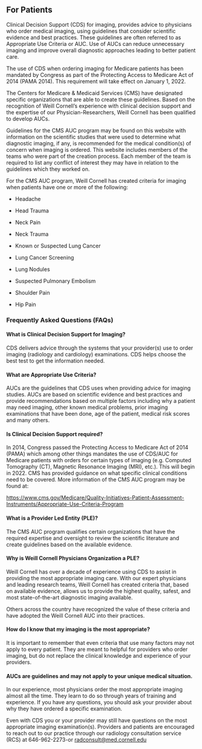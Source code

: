 ## For Patients

Clinical Decision Support (CDS) for imaging, provides advice to physicians who order medical imaging, using guidelines that consider scientific evidence and best practices. These guidelines are often referred to as Appropriate Use Criteria or AUC. Use of AUCs can reduce unnecessary imaging and improve overall diagnostic approaches leading to better patient care.

The use of CDS when ordering imaging for Medicare patients has been mandated by Congress as part of the Protecting Access to Medicare Act of 2014 (PAMA 2014). This requirement will take effect on January 1, 2022.

The Centers for Medicare & Medicaid Services (CMS) have designated specific organizations that are able to create these guidelines. Based on the recognition of Weill Cornell’s experience with clinical decision support and the expertise of our Physician-Researchers, Weill Cornell has been qualified to develop AUCs.

Guidelines for the CMS AUC program may be found on this website with information on the scientific studies that were used to determine what diagnostic imaging, if any, is recommended for the medical condition(s) of concern when imaging is ordered. This website includes members of the teams who were part of the creation process. Each member of the team is required to list any conflict of interest they may have in relation to the guidelines which they worked on.

For the CMS AUC program, Weill Cornell has created criteria for imaging when patients have one or more of the following:

* Headache

* Head Trauma

* Neck Pain

* Neck Trauma

* Known or Suspected Lung Cancer

* Lung Cancer Screening

* Lung Nodules

* Suspected Pulmonary Embolism

* Shoulder Pain

* Hip Pain

### Frequently Asked Questions (FAQs)

#### What is Clinical Decision Support for Imaging?

CDS delivers advice through the systems that your provider(s) use to order imaging (radiology and cardiology) examinations. CDS helps choose the best test to get the information needed.

#### What are Appropriate Use Criteria?

AUCs are the guidelines that CDS uses when providing advice for imaging studies. AUCs are based on scientific evidence and best practices and provide recommendations based on multiple factors including why a patient may need imaging, other known medical problems, prior imaging examinations that have been done, age of the patient, medical risk scores and many others.

#### Is Clinical Decision Support required?

In 2014, Congress passed the Protecting Access to Medicare Act of 2014 (PAMA) which among other things mandates the use of CDS/AUC for Medicare patients with orders for certain types of imaging (e.g. Computed Tomography (CT), Magnetic Resonance Imaging (MRI), etc.). This will begin in 2022. CMS has provided guidance on what specific clinical conditions need to be covered. More information of the CMS AUC program may be found at:

https://www.cms.gov/Medicare/Quality-Initiatives-Patient-Assessment-Instruments/Appropriate-Use-Criteria-Program

#### What is a Provider Led Entity (PLE)?

The CMS AUC program qualifies certain organizations that have the required expertise and oversight to review the scientific literature and create guidelines based on the available evidence.

#### Why is Weill Cornell Physicians Organization a PLE?

Weill Cornell has over a decade of experience using CDS to assist in providing the most appropriate imaging care. With our expert physicians and leading research teams, Weill Cornell has created criteria that, based on available evidence, allows us to provide the highest quality, safest, and most state-of-the-art diagnostic imaging available.

Others across the country have recognized the value of these criteria and have adopted the Weill Cornell AUC into their practices.

#### How do I know that my imaging is the most appropriate?

It is important to remember that even criteria that use many factors may not apply to every patient. They are meant to helpful for providers who order imaging, but do not replace the clinical knowledge and experience of your providers.

#### AUCs are guidelines and may not apply to your unique medical situation.

In our experience, most physicians order the most appropriate imaging almost all the time. They learn to do so through years of training and experience. If you have any questions, you should ask your provider about why they have ordered a specific examination.

Even with CDS you or your provider may still have questions on the most appropriate imaging examination(s). Providers and patients are encouraged to reach out to our practice through our radiology consultation service (RCS) at 646-962-2273-or radconsult@med.cornell.edu

